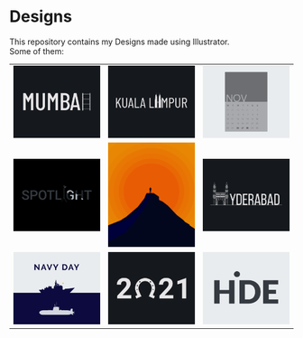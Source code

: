 # Designs
This repository contains my Designs made using Illustrator.<br>
Some of them:<br>
<table>
<tr><td><img src="./2020-12/png/27.12.2020.png"></td><td><img src="./2020-12/png/29.12.2020.png"></td><td><img src="./2020-11/png/26.11.2020.png"></td></tr>
<tr><td><img src="./2020-11/png/21.11.2020.png"></td><td><img src="./2020-11/png/15.11.2020.png"></td><td><img src="./2020-12/png/20.12.2020.png"></td></tr>
<tr><td><img src="./2020-12/png/04.12.2020.png"></td><td><img src="./2021-01/png/01.01.2021.png"></td><td><img src="./2020-11/png/23.11.2020.png"></td></tr>
</table>
